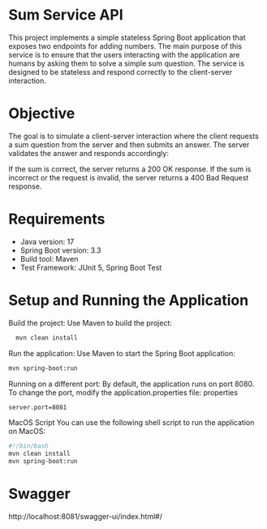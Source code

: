 

# Sum Service API
This project implements a simple stateless Spring Boot application that exposes two endpoints for adding numbers. The main purpose of this service is to ensure that the users interacting with the application are humans by asking them to solve a simple sum question. The service is designed to be stateless and respond correctly to the client-server interaction.

# Objective
The goal is to simulate a client-server interaction where the client requests a sum question from the server and then submits an answer. The server validates the answer and responds accordingly:

If the sum is correct, the server returns a 200 OK response.
If the sum is incorrect or the request is invalid, the server returns a 400 Bad Request response.

# Requirements
- Java version: 17
- Spring Boot version: 3.3
- Build tool: Maven
- Test Framework: JUnit 5, Spring Boot Test

# Setup and Running the Application

Build the project: Use Maven to build the project:

```bash
  mvn clean install
```

Run the application: Use Maven to start the Spring Boot application:

```bash
mvn spring-boot:run
```

Running on a different port: By default, the application runs on port 8080. To change the port, modify the application.properties file:
properties
```bash
server.port=8081
```
MacOS Script
You can use the following shell script to run the application on MacOS:

```bash
#!/bin/bash
mvn clean install
mvn spring-boot:run
```

# Swagger
http://localhost:8081/swagger-ui/index.html#/
